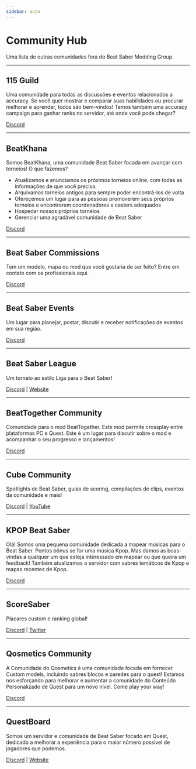 ```yaml
---
sidebar: auto
---
```


# Community Hub
Uma lista de outras comunidades fora do Beat Saber Modding Group.

---

## 115 Guild
Uma comunidade para todas as discussões e eventos relacionados a accuracy. Se você quer mostrar e comparar suas habilidades ou procurar melhorar e aprender, todos são bem-vindos! Temos também uma accuracy campaign para ganhar ranks no servidor, até onde você pode chegar?

[Discord](https://discord.gg/j8m8cxr)

---

## BeatKhana
Somos BeatKhana, uma comunidade Beat Saber focada em avançar com torneios! O que fazemos?

* Atualizamos e anunciamos os próximos torneios online, com todas as informações de que você precisa.
* Arquivamos torneios antigos para sempre poder encontrá-los de volta
* Ofereçemos um lugar para as pessoas promoverem seus próprios torneios e encontrarem coordenadores e casters adequados
* Hospedar nossos próprios torneios
* Gerenciar uma agradável comunidade de Beat Saber

[Discord](https://discord.gg/5NjfSAC)

---

## Beat Saber Commissions
Tem um modelo, mapa ou mod que você gostaria de ser feito? Entre em contato com os profissionais aqui.

[Discord](https://discord.gg/4RbcH5G)

---

## Beat Saber Events
Um lugar para planejar, postar, discutir e receber notificações de eventos em sua região.

[Discord](https://discord.gg/q92brWG)

---

## Beat Saber League
Um torneio ao estilo Liga para o Beat Saber!

[Discord](https://discord.gg/rNmazdz) | [Website](https://beatsaberleague.com/)

---

## BeatTogether Community
Comunidade para o mod BeatTogether. Este mod permite crossplay entre plataformas PC e Quest. Este é um lugar para discutir sobre o mod e acompanhar o seu progresso e lançamentos!

[Discord](https://discord.com/invite/gezGrFG4tz)

---

## Cube Community
Spotlights de Beat Saber, guias de scoring, compilações de clips, eventos da comunidade e mais!

[Discord](https://discord.gg/dwe8mbC) | [YouTube](https://youtube.com/CubeCommunity)

---

## KPOP Beat Saber
Olá! Somos uma pequena comunidade dedicada a mapear músicas para o Beat Saber. Pontos bônus se for uma música Kpop. Mas damos as boas-vindas a qualquer um que esteja interessado em mapear ou que queira um feedback! Também atualizamos o servidor com sabres temáticos de Kpop e mapas recentes de Kpop.

[Discord](https://discord.gg/c9uHGYP)

---

## ScoreSaber
Placares custom e ranking global!

[Discord](https://discord.gg/WpuDMwU) | [Twitter](https://twitter.com/scoresaber)

---

## Qosmetics Community
A Comunidade do Qosmetics é uma comunidade focada em fornecer Custom models, incluindo sabres blocos e paredes para o quest! Estamos nos esforçando para melhorar e aumentar a comunidade do Conteúdo Personalizado de Quest para um novo nível. Come play your way!

[Discord](https://discord.gg/NXnPYEh)

---

## QuestBoard
Somos um servidor e comunidade de Beat Saber focado em Quest, dedicado a melhorar a experiência para o maior número possível de jogadores que podemos.

[Discord](https://discord.gg/d6DyW9v) | [Website](https://www.questmodding.com/)
